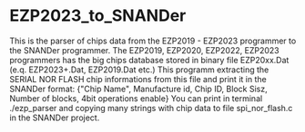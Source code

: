 # EZP2023_to_SNANDer
This is the parser of chips data from the EZP2019 - EZP2023 programmer to the SNANDer programmer.
The EZP2019, EZP2020, EZP2022, EZP2023 programmers has the big chips database stored in binary file EZP20xx.Dat 
(e.q. EZP2023+.Dat, EZP2019.Dat etc.)
This programm extracting the SERIAL NOR FLASH chip informations from this file and print it in the SNANDer format:
{"Chip Name", Manufacture id, Chip ID, Block Sisz, Number of blocks, 4bit operations enable}
You can print in terminal ./ezp_parser <Dat file name> and copying many strings with chip data to file spi_nor_flash.c
in the SNANDer project.
